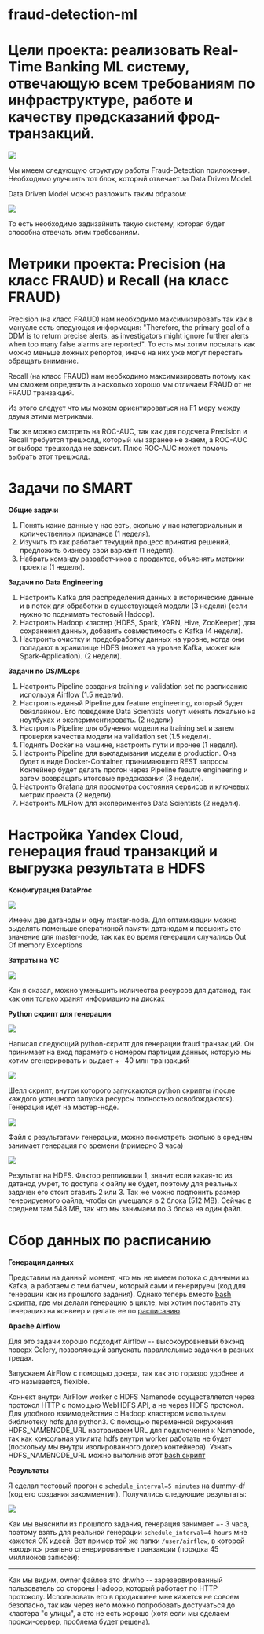 # fraud-detection-ml

# Цели проекта: реализовать Real-Time Banking ML систему, отвечающую всем требованиям по инфраструктуре, работе и качеству предсказаний фрод-транзакций.

![](./imgs/FDS.jpg)

Мы имеем следующую структуру работы Fraud-Detection приложения. Необходимо улучшить тот блок, который отвечает за Data Driven Model.

Data Driven Model можно разложить таким образом:

![](./imgs/baseline_ML_workflow.png)

То есть необходимо задизайнить такую систему, которая будет способна отвечать этим требованиям.

# Метрики проекта: Precision (на класс FRAUD) и Recall (на класс FRAUD)

Precision (на класс FRAUD) нам необходимо максимизировать так как в мануале есть следующая информация: "Therefore, the primary goal of a DDM is to return precise alerts, as investigators might ignore further alerts when too many false alarms are reported". То есть мы хотим посылать как можно меньше ложных репортов, иначе на них уже могут перестать обращать внимание.

Recall (на класс FRAUD) нам необходимо максимизировать потому как мы сможем определить а насколько хорошо мы отличаем FRAUD от не FRAUD транзакций.

Из этого следует что мы можем ориентироваться на F1 меру между двумя этими метриками.

Так же можно смотреть на ROC-AUC, так как для подсчета Precision и Recall требуется трешхолд, который мы заранее не знаем, а ROC-AUC от выбора трешхолда не зависит. Плюс ROC-AUC может помочь выбрать этот трешхолд.

# Задачи по SMART

**Общие задачи**

1. Понять какие данные у нас есть, сколько у нас категориальных и количественных признаков (1 неделя).
2. Изучить то как работает текущий процесс принятия решений, предложить бизнесу свой вариант (1 неделя).
3. Набрать команду разработчиков с продактов, объяснять метрики проекта (1 неделя).

**Задачи по Data Engineering**

1. Настроить Kafka для распределения данных в исторические данные и в поток для обработки в существующей модели (3 недели) (если нужно то поднимать тестовый Hadoop).
2. Настроить Hadoop кластер (HDFS, Spark, YARN, Hive, ZooKeeper) для сохранения данных, добавить совместимость с Kafka (4 недели).
3. Настроить очистку и предобработку данных на уровне, когда они попадают в хранилище HDFS (может на уровне Kafka, может как Spark-Application). (2 недели).

**Задачи по DS/MLops**

1. Настроить Pipeline создания training и validation set по расписанию используя Airflow (1.5 недели). 
2. Настроить единый Pipeline для feature engineering, который будет бейзлайном. Его поведение Data Scientists могут менять локально на ноутбуках и экспериментировать. (2 недели)
3. Настроить Pipeline для обучения модели на training set и затем проверки качества модели на validation set (1.5 недели).
4. Поднять Docker на машине, настроить пути и прочее (1 неделя).
5. Настроить Pipeline для выкладывания модели в production. Она будет в виде Docker-Container, принимающего REST запросы. Контейнер будет делать прогон через Pipeline feautre engineering и затем возвращать итоговые предсказания (3 недели).
6. Настроить Grafana для просмотра состояния сервисов и ключевых метрик проекта (2 недели).
7. Настроить MLFlow для экспериментов Data Scientists (2 недели).


# Настройка Yandex Cloud, генерация fraud транзакций и выгрузка результата в HDFS

**Конфигурация DataProc**

![](./imgs/yandex_console.png)

Имеем две датаноды и одну master-node. Для оптимизации можно выделять поменьше оперативной памяти датанодам и повысить это значение для master-node, так как во время генерации случались Out Of memory Exceptions

**Затраты на YC**

![](./imgs/money.png)

Как я сказал, можно уменьшить количества ресурсов для датанод, так как они только хранят информацию на дисках


**Python скрипт для генерации**

![](./imgs/python_code.png)

Написал следующий python-скрипт для генерации fraud транзакций. Он принимает на вход параметр с номером партиции данных, которую мы хотим сгенерировать и выдает +- 40 млн транзакций

![](./imgs/shell_script.png)

Шелл скрипт, внутри которого запускаются python скрипты (после каждого успешного запуска ресурсы полностью освобождаются). Генерация идет на мастер-ноде.

![](./imgs/output_file.png)

Файл с результатами генерации, можно посмотреть сколько в среднем занимает генерация по времени (примерно 3 часа)

![](/imgs/hdfs_task_2.png)

Результат на HDFS. Фактор репликации 1, значит если какая-то из датанод умрет, то доступа к файлу не будет, поэтому для реальных задачек его стоит ставить 2 или 3.
Так же можно подтюнить размер генерируемого файла, чтобы он умещался в 2 блока (512 MB). Сейчас в среднем там 548 MB, так что мы занимаем по 3 блока на один файл.


# Сбор данных по расписанию

**Генерация данных**

Представим на данный момент, что мы не имеем потока с данными из Kafka, а работаем с тем батчем, который сами и генерируем (код для генерации как из прошлого задания). 
Однако теперь вместо [bash скрипта](./imgs/shell_script.png), где мы делали генерацию в цикле, мы хотим поставить эту генерацию на конвеер и делать ее по [расписанию](./Homework_3/dags/fraud_generation_dag.py). 

**Apache Airflow**

Для это задачи хорошо подходит Airflow -- высокоуровневый бэкэнд поверх Celery, позволяющий запускать параллельные задачки в разных тредах. 

Запускаем AirFlow с помощью докера, так как это гораздо удобнее и что называется, flexible. 

Коннект внутри AirFlow worker с HDFS Namenode осуществляется через протокол HTTP с помощью WebHDFS API, а не через HDFS протокол. Для удобного взаимодействия с Hadoop кластером используем библиотеку hdfs для python3. C помощью переменной окружения HDFS_NAMENODE_URL настраиваем URL для подключения к Namenode, так как консольная утилита hdfs внутри worker работать не будет (поскольку мы внутри изолированного докер контейнера). Узнать HDFS_NAMENODE_URL можно выполнив этот [bash скрипт](./Homework_3/get_namenode_url.sh)

**Результаты**

Я сделал тестовый прогон с `schedule_interval=5 minutes` на dummy-df (код его создания закомментил). Получились следующие результаты:

![](/imgs/airflow_data_generation.png)

Как мы выяснили из прошлого задания, генерация занимает +- 3 часа, поэтому взять для реальной генерации `schedule_interval=4 hours` мне кажется OK идеей. Вот пример той же папки `/user/airflow`, в которой находятся реально сгенерированные транзакции (порядка 45 миллионов записей):

------

Как мы видим, owner файлов это dr.who -- зарезервированный пользователь со стороны Hadoop, который работает по HTTP протоколу. Использовать его в продакшене мне кажется не совсем безопасно, так как через него можно попробовать достучаться до кластера "с улицы", а это не есть хорошо (хотя если мы сделаем прокси-сервер, проблема будет решена).

